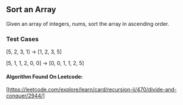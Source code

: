 ## Sort an Array
Given an array of integers, nums, sort the array in ascending order.

### Test Cases

[5, 2, 3, 1] -> [1, 2, 3, 5]

[5, 1, 1, 2, 0, 0] -> [0, 0, 1, 1, 2, 5]

#### Algorithm Found On Leetcode:
[https://leetcode.com/explore/learn/card/recursion-ii/470/divide-and-conquer/2944/]